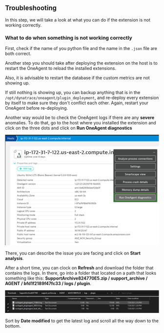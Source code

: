 ## Troubleshooting
In this step, we will take a look at what you can do if the extension is not working correctly.
### What to do when something is not working correctly

First, check if the name of you python file and the name in the ``.json`` file are both correct.

Another step you should take after deploying the extension on the host is to restart the OneAgent to reload the installed extensions.

Also, it is advisable to restart the database if the custom metrics are not showing up.

If still nothing is showing up, you can backup anything that is in the  `/opt/dynatrace/oneagent/plugin_deployment`, and re-deploy every extension  by itself to make sure they don't conflict each other.
Again, restart your OneAgent before re-deploying.

Another way would be to check the OneAgent logs if there are any **severe** anomalies. To do that, go to the host where you installed the extension and click on the three dots and click on **Run OneAgent diagnostics**

![oa-diagnostics](../../assets/images/oa-logs.png)

There, you can describe the issue you are facing and click on **Start analysis**.

After a short time, you can clock on **Refresh** and download the folder that contains the logs.
In there, go into a folder that located on a path that looks something like this: **SupportArchive824770E5.zip / support_archive / AGENT / bfd1f2189f47fc33 / logs / plugin**.

![logs-location](../../assets/images/logs-location.png)

Sort by **Date modified** to get the latest log and scroll all the way down to the bottom.

